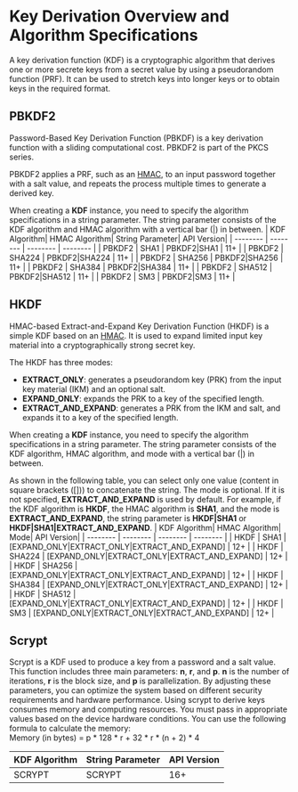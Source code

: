 # Key Derivation Overview and Algorithm Specifications

<!--Kit: Crypto Architecture Kit-->
<!--Subsystem: Security-->
<!--Owner: @zxz--3-->
<!--Designer: @lanming-->
<!--Tester: @PAFT-->
<!--Adviser: @zengyawen-->

A key derivation function (KDF) is a cryptographic algorithm that derives one or more secrete keys from a secret value by using a pseudorandom function (PRF). It can be used to stretch keys into longer keys or to obtain keys in the required format.

## PBKDF2

Password-Based Key Derivation Function (PBKDF) is a key derivation function with a sliding computational cost. PBKDF2 is part of the PKCS series.

PBKDF2 applies a PRF, such as an [HMAC](crypto-compute-hmac.md), to an input password together with a salt value, and repeats the process multiple times to generate a derived key.

When creating a **KDF** instance, you need to specify the algorithm specifications in a string parameter. The string parameter consists of the KDF algorithm and HMAC algorithm with a vertical bar (|) in between.
| KDF Algorithm| HMAC Algorithm| String Parameter| API Version| 
| -------- | -------- | -------- | -------- |
| PBKDF2 | SHA1 | PBKDF2\|SHA1 | 11+ | 
| PBKDF2 | SHA224 | PBKDF2\|SHA224 | 11+ | 
| PBKDF2 | SHA256 | PBKDF2\|SHA256 | 11+ | 
| PBKDF2 | SHA384 | PBKDF2\|SHA384 | 11+ | 
| PBKDF2 | SHA512 | PBKDF2\|SHA512 | 11+ | 
| PBKDF2 | SM3 | PBKDF2\|SM3 | 11+ | 

## HKDF

HMAC-based Extract-and-Expand Key Derivation Function (HKDF) is a simple KDF based on an [HMAC](crypto-compute-hmac.md). It is used to expand limited input key material into a cryptographically strong secret key.

The HKDF has three modes:

- **EXTRACT_ONLY**: generates a pseudorandom key (PRK) from the input key material (IKM) and an optional salt.
- **EXPAND_ONLY**: expands the PRK to a key of the specified length.
- **EXTRACT_AND_EXPAND**: generates a PRK from the IKM and salt, and expands it to a key of the specified length. 

When creating a **KDF** instance, you need to specify the algorithm specifications in a string parameter. The string parameter consists of the KDF algorithm, HMAC algorithm, and mode with a vertical bar (|) in between.

As shown in the following table, you can select only one value (content in square brackets ([])) to concatenate the string. The mode is optional. If it is not specified, **EXTRACT_AND_EXPAND** is used by default. For example, if the KDF algorithm is **HKDF**, the HMAC algorithm is **SHA1**, and the mode is **EXTRACT_AND_EXPAND**, the string parameter is **HKDF|SHA1** or **HKDF|SHA1|EXTRACT_AND_EXPAND**.
| KDF Algorithm| HMAC Algorithm| Mode| API Version| 
| -------- | -------- | -------- | -------- |
| HKDF | SHA1 | [EXPAND_ONLY\|EXTRACT_ONLY\|EXTRACT_AND_EXPAND] | 12+ | 
| HKDF | SHA224 | [EXPAND_ONLY\|EXTRACT_ONLY\|EXTRACT_AND_EXPAND] | 12+ | 
| HKDF | SHA256 | [EXPAND_ONLY\|EXTRACT_ONLY\|EXTRACT_AND_EXPAND] | 12+ | 
| HKDF | SHA384 | [EXPAND_ONLY\|EXTRACT_ONLY\|EXTRACT_AND_EXPAND] | 12+ | 
| HKDF | SHA512 | [EXPAND_ONLY\|EXTRACT_ONLY\|EXTRACT_AND_EXPAND] | 12+ | 
| HKDF | SM3 | [EXPAND_ONLY\|EXTRACT_ONLY\|EXTRACT_AND_EXPAND] | 12+ | 

## Scrypt

Scrypt is a KDF used to produce a key from a password and a salt value. This function includes three main parameters: **n**, **r**, and **p**. **n** is the number of iterations, **r** is the block size, and **p** is parallelization. By adjusting these parameters, you can optimize the system based on different security requirements and hardware performance.
Using scrypt to derive keys consumes memory and computing resources. You must pass in appropriate values based on the device hardware conditions.
You can use the following formula to calculate the memory:<br>Memory (in bytes) = p * 128 * r + 32 * r * (n + 2) * 4

| KDF Algorithm| String Parameter| API Version| 
| -------- | -------- | -------- |
| SCRYPT | SCRYPT | 16+ | 
